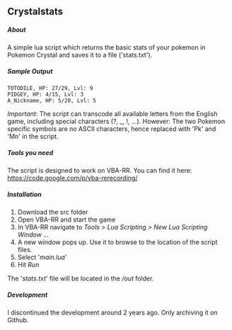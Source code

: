 ## Crystalstats

##### About

A simple lua script which returns the basic stats of your pokemon in Pokemon Crystal and saves it to a file ('stats.txt').

##### Sample Output

```
TOTODILE, HP: 27/29, Lvl: 9
PIDGEY, HP: 4/15, Lvl: 3
A_Nickname, HP: 5/20, Lvl: 5
```

*Important*: The script can transcode all available letters from the English game, including special characters (?, _, !, ...). However: The two Pokemon specific symbols are no ASCII characters, hence replaced with 'Pk' and 'Mn' in the script.

##### Tools you need

The script is designed to work on VBA-RR. You can find it here: https://code.google.com/p/vba-rerecording/

##### Installation

1. Download the src folder
2. Open VBA-RR and start the game
3. In VBA-RR navigate to *Tools > Lua Scripting > New Lua Scripting Window ...*
4. A new window pops up. Use it to browse to the location of the script files.
5. Select '*main.lua*'
6. Hit *Run*

The '*stats.txt*' file will be located  in the */out* folder.

##### Development

I discontinued the development around 2 years ago. Only archiving it on Github.
